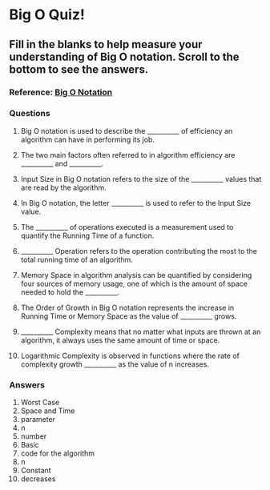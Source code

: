 # Big O Quiz! 

## Fill in the blanks to help measure your understanding of Big O notation. Scroll to the bottom to see the answers.

### Reference: [Big O Notation](https://codefellows.github.io/common_curriculum/data_structures_and_algorithms/Code_401/class-05/resources/big_oh.html)

### Questions

1. Big O notation is used to describe the __________ of efficiency an algorithm can have in performing its job.

2. The two main factors often referred to in algorithm efficiency are __________ and __________.

3. Input Size in Big O notation refers to the size of the __________ values that are read by the algorithm.

4. In Big O notation, the letter __________ is used to refer to the Input Size value.

5. The __________ of operations executed is a measurement used to quantify the Running Time of a function.

6. __________ Operation refers to the operation contributing the most to the total running time of an algorithm.

7. Memory Space in algorithm analysis can be quantified by considering four sources of memory usage, one of which is the amount of space needed to hold the __________.

8. The Order of Growth in Big O notation represents the increase in Running Time or Memory Space as the value of __________ grows.

9. __________ Complexity means that no matter what inputs are thrown at an algorithm, it always uses the same amount of time or space.

10. Logarithmic Complexity is observed in functions where the rate of complexity growth __________ as the value of n increases.

### Answers

1. Worst Case
2. Space and Time
3. parameter
4. n
5. number
6. Basic
7. code for the algorithm
8. n
9. Constant
10. decreases
